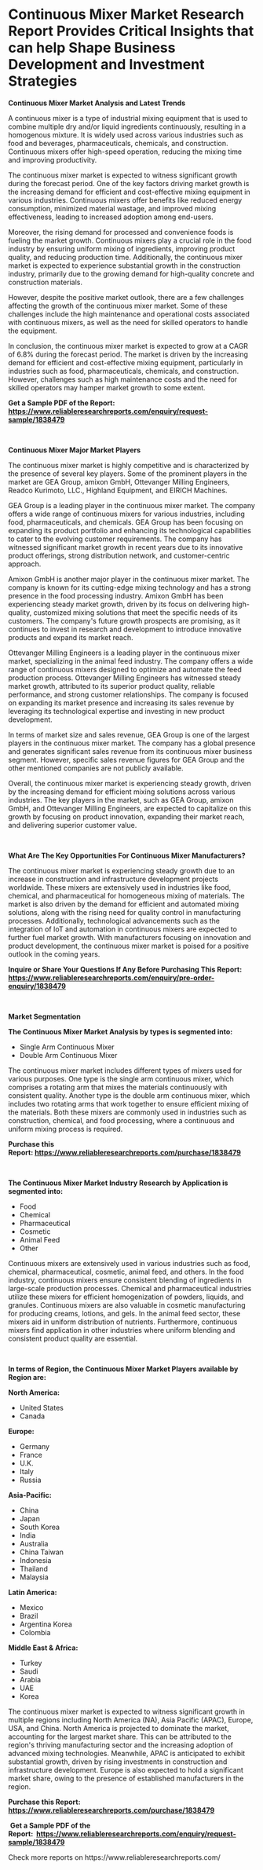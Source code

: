 <p><h1>Continuous Mixer Market Research Report Provides Critical Insights that can help Shape Business Development and Investment Strategies</h1></p><p><strong>Continuous Mixer Market Analysis and Latest Trends</strong></p>
<p><p>A continuous mixer is a type of industrial mixing equipment that is used to combine multiple dry and/or liquid ingredients continuously, resulting in a homogenous mixture. It is widely used across various industries such as food and beverages, pharmaceuticals, chemicals, and construction. Continuous mixers offer high-speed operation, reducing the mixing time and improving productivity.</p><p>The continuous mixer market is expected to witness significant growth during the forecast period. One of the key factors driving market growth is the increasing demand for efficient and cost-effective mixing equipment in various industries. Continuous mixers offer benefits like reduced energy consumption, minimized material wastage, and improved mixing effectiveness, leading to increased adoption among end-users.</p><p>Moreover, the rising demand for processed and convenience foods is fueling the market growth. Continuous mixers play a crucial role in the food industry by ensuring uniform mixing of ingredients, improving product quality, and reducing production time. Additionally, the continuous mixer market is expected to experience substantial growth in the construction industry, primarily due to the growing demand for high-quality concrete and construction materials.</p><p>However, despite the positive market outlook, there are a few challenges affecting the growth of the continuous mixer market. Some of these challenges include the high maintenance and operational costs associated with continuous mixers, as well as the need for skilled operators to handle the equipment.</p><p>In conclusion, the continuous mixer market is expected to grow at a CAGR of 6.8% during the forecast period. The market is driven by the increasing demand for efficient and cost-effective mixing equipment, particularly in industries such as food, pharmaceuticals, chemicals, and construction. However, challenges such as high maintenance costs and the need for skilled operators may hamper market growth to some extent.</p></p>
<p><strong>Get a Sample PDF of the Report:&nbsp; <a href="https://www.reliableresearchreports.com/enquiry/request-sample/1838479">https://www.reliableresearchreports.com/enquiry/request-sample/1838479</a></strong></p>
<p>&nbsp;</p>
<p><strong>Continuous Mixer Major Market Players</strong></p>
<p><p>The continuous mixer market is highly competitive and is characterized by the presence of several key players. Some of the prominent players in the market are GEA Group, amixon GmbH, Ottevanger Milling Engineers, Readco Kurimoto, LLC., Highland Equipment, and EIRICH Machines.</p><p>GEA Group is a leading player in the continuous mixer market. The company offers a wide range of continuous mixers for various industries, including food, pharmaceuticals, and chemicals. GEA Group has been focusing on expanding its product portfolio and enhancing its technological capabilities to cater to the evolving customer requirements. The company has witnessed significant market growth in recent years due to its innovative product offerings, strong distribution network, and customer-centric approach.</p><p>Amixon GmbH is another major player in the continuous mixer market. The company is known for its cutting-edge mixing technology and has a strong presence in the food processing industry. Amixon GmbH has been experiencing steady market growth, driven by its focus on delivering high-quality, customized mixing solutions that meet the specific needs of its customers. The company's future growth prospects are promising, as it continues to invest in research and development to introduce innovative products and expand its market reach.</p><p>Ottevanger Milling Engineers is a leading player in the continuous mixer market, specializing in the animal feed industry. The company offers a wide range of continuous mixers designed to optimize and automate the feed production process. Ottevanger Milling Engineers has witnessed steady market growth, attributed to its superior product quality, reliable performance, and strong customer relationships. The company is focused on expanding its market presence and increasing its sales revenue by leveraging its technological expertise and investing in new product development.</p><p>In terms of market size and sales revenue, GEA Group is one of the largest players in the continuous mixer market. The company has a global presence and generates significant sales revenue from its continuous mixer business segment. However, specific sales revenue figures for GEA Group and the other mentioned companies are not publicly available.</p><p>Overall, the continuous mixer market is experiencing steady growth, driven by the increasing demand for efficient mixing solutions across various industries. The key players in the market, such as GEA Group, amixon GmbH, and Ottevanger Milling Engineers, are expected to capitalize on this growth by focusing on product innovation, expanding their market reach, and delivering superior customer value.</p></p>
<p>&nbsp;</p>
<p><strong>What Are The Key Opportunities For Continuous Mixer Manufacturers?</strong></p>
<p><p>The continuous mixer market is experiencing steady growth due to an increase in construction and infrastructure development projects worldwide. These mixers are extensively used in industries like food, chemical, and pharmaceutical for homogeneous mixing of materials. The market is also driven by the demand for efficient and automated mixing solutions, along with the rising need for quality control in manufacturing processes. Additionally, technological advancements such as the integration of IoT and automation in continuous mixers are expected to further fuel market growth. With manufacturers focusing on innovation and product development, the continuous mixer market is poised for a positive outlook in the coming years.</p></p>
<p><strong>Inquire or Share Your Questions If Any Before Purchasing This Report: <a href="https://www.reliableresearchreports.com/enquiry/pre-order-enquiry/1838479">https://www.reliableresearchreports.com/enquiry/pre-order-enquiry/1838479</a></strong></p>
<p>&nbsp;</p>
<p><strong>Market Segmentation</strong></p>
<p><strong>The Continuous Mixer Market Analysis by types is segmented into:</strong></p>
<p><ul><li>Single Arm Continuous Mixer</li><li>Double Arm Continuous Mixer</li></ul></p>
<p><p>The continuous mixer market includes different types of mixers used for various purposes. One type is the single arm continuous mixer, which comprises a rotating arm that mixes the materials continuously with consistent quality. Another type is the double arm continuous mixer, which includes two rotating arms that work together to ensure efficient mixing of the materials. Both these mixers are commonly used in industries such as construction, chemical, and food processing, where a continuous and uniform mixing process is required.</p></p>
<p><strong>Purchase this Report:&nbsp;<a href="https://www.reliableresearchreports.com/purchase/1838479">https://www.reliableresearchreports.com/purchase/1838479</a></strong></p>
<p>&nbsp;</p>
<p><strong>The Continuous Mixer Market Industry Research by Application is segmented into:</strong></p>
<p><ul><li>Food</li><li>Chemical</li><li>Pharmaceutical</li><li>Cosmetic</li><li>Animal Feed</li><li>Other</li></ul></p>
<p><p>Continuous mixers are extensively used in various industries such as food, chemical, pharmaceutical, cosmetic, animal feed, and others. In the food industry, continuous mixers ensure consistent blending of ingredients in large-scale production processes. Chemical and pharmaceutical industries utilize these mixers for efficient homogenization of powders, liquids, and granules. Continuous mixers are also valuable in cosmetic manufacturing for producing creams, lotions, and gels. In the animal feed sector, these mixers aid in uniform distribution of nutrients. Furthermore, continuous mixers find application in other industries where uniform blending and consistent product quality are essential.</p></p>
<p>&nbsp;</p>
<p><strong>In terms of Region, the Continuous Mixer Market Players available by Region are:</strong></p>
<p>
    <p> <strong> North America: </strong>
        <ul>
            <li>United States</li>
            <li>Canada</li>
        </ul>
        </p> 
    <p> <strong> Europe: </strong>
        <ul>
            <li>Germany</li>
            <li>France</li>
            <li>U.K.</li>
            <li>Italy</li>
            <li>Russia</li>
        </ul>
        </p> 
    <p> <strong> Asia-Pacific: </strong>
        <ul>
            <li>China</li>
            <li>Japan</li>
            <li>South Korea</li>
            <li>India</li>
            <li>Australia</li>
            <li>China Taiwan</li>
            <li>Indonesia</li>
            <li>Thailand</li>
            <li>Malaysia</li>
        </ul>
        </p> 
    <p> <strong> Latin America: </strong>
        <ul>
            <li>Mexico</li>
            <li>Brazil</li>
            <li>Argentina Korea</li>
            <li>Colombia</li>
        </ul>
        </p> 
    <p> <strong> Middle East & Africa: </strong>
        <ul>
            <li>Turkey</li>
            <li>Saudi</li>
            <li>Arabia</li>
            <li>UAE</li>
            <li>Korea</li>
        </ul>
    </p>
    </p>
<p><p>The continuous mixer market is expected to witness significant growth in multiple regions including North America (NA), Asia Pacific (APAC), Europe, USA, and China. North America is projected to dominate the market, accounting for the largest market share. This can be attributed to the region's thriving manufacturing sector and the increasing adoption of advanced mixing technologies. Meanwhile, APAC is anticipated to exhibit substantial growth, driven by rising investments in construction and infrastructure development. Europe is also expected to hold a significant market share, owing to the presence of established manufacturers in the region.</p></p>
<p><strong>Purchase this Report: <a href="https://www.reliableresearchreports.com/purchase/1838479">https://www.reliableresearchreports.com/purchase/1838479</a></strong></p>
<p>&nbsp;<strong>Get a Sample PDF of the Report:&nbsp;&nbsp;<a href="https://www.reliableresearchreports.com/enquiry/request-sample/1838479">https://www.reliableresearchreports.com/enquiry/request-sample/1838479</a></strong></p>
<p><strong></strong></p>
<p>Check more reports on https://www.reliableresearchreports.com/</p>